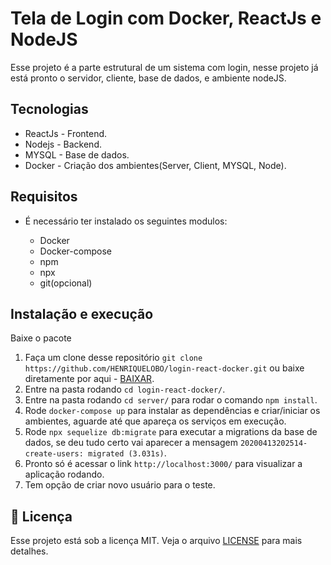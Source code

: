 # Tela de Login com Docker, ReactJs e NodeJS


Esse projeto é a parte estrutural de um sistema com login, nesse projeto já está pronto o servidor, cliente, base de dados,
e ambiente nodeJS.

## Tecnologias
   * ReactJs - Frontend. 
   * Nodejs - Backend.
   * MYSQL - Base de dados.
   * Docker - Criação dos ambientes(Server, Client, MYSQL, Node).

## Requisitos
- É necessário ter instalado os seguintes modulos:

  * Docker
  * Docker-compose
  * npm
  * npx
  * git(opcional)

## Instalação e execução
Baixe o pacote 

1. Faça um clone desse repositório 
  `git clone https://github.com/HENRIQUELOBO/login-react-docker.git` 
  ou baixe diretamente por aqui - [BAIXAR](https://codeload.github.com/HENRIQUELOBO/login-react-docker/zip/master).
2. Entre na pasta rodando `cd login-react-docker/`.
3. Entre na pasta rodando `cd server/` para rodar o comando `npm install`.
3. Rode `docker-compose up` para instalar as dependências e criar/iniciar os ambientes, 
aguarde até que apareça os serviços em execução.
5. Rode `npx sequelize db:migrate` para executar a migrations da base de dados, se deu tudo certo
vai aparecer a mensagem `20200413202514-create-users: migrated (3.031s)`.
6. Pronto só é acessar o link `http://localhost:3000/` para visualizar a aplicação rodando.
7. Tem opção de criar novo usuário para o teste.

## :memo: Licença

Esse projeto está sob a licença MIT. Veja o arquivo [LICENSE](LICENSE) para mais detalhes.
